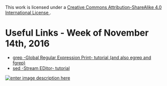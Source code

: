 This work is licensed under a [Creative Commons Attribution-ShareAlike 4.0 International License ](http://creativecommons.org/licenses/by-sa/4.0/).

Useful Links - Week of November 14th, 2016
======

- [grep -Global Regular Expression Print- tutorial (and also egrep and fgrep)](http://www.uccs.edu/~ahitchco/grep/)
- [sed -Stream EDitor- tutorial](http://www.grymoire.com/Unix/Sed.html)

[![enter image description here](https://i.creativecommons.org/l/by-sa/4.0/80x15.png) ](http://creativecommons.org/licenses/by-sa/4.0/)



